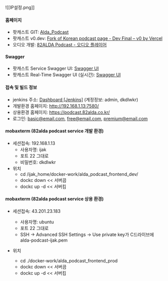
![[IP설정.png]]

#### 홈페이지
- 팟캐스트 GIT: [Alda_Podcast](http://dev.ijaksnc.co.kr/organizations/Alda_Podcast)
- 팟캐스트 v0.dev: [Fork of Korean podcast page - Dev Final – v0 by Vercel](https://v0.dev/chat/fork-of-korean-podcast-page-dev-final-1p3twpdaDi8)
- 오디오  개발: [82ALDA Podcast - 오디오 플레이어](http://52.79.86.180:3100/test/audio)

#### Swagger
- 팟캐스트 Service Swagger UI: [Swagger UI](http://192.168.1.13:7581/webjars/swagger-ui/index.html)
- 팟캐스트 Real-Time Swagger UI (실시간): [Swagger UI](https://apidev.82alda.co.kr:4000/api-docs)

#### 접속 및 빌드 정보
- jenkins 주소: [Dashboard [Jenkins]](http://192.168.1.11:7500/) (계정정보: admin, dkdlwkr)
- 개발환경 홈페이지: http://192.168.1.13:7580/
- 상용환경 홈페이지: https://podcast.82alda.co.kr/
- 로그인: basic@email.com, free@email.com, premium@email.com

#### mobaxterm (82alda podcast service 개발 환경)
- 세션접속: 192.168.1.13
	- 사용자명: ijak
	- 포트 22 그대로
	- 비밀번호: dkdlwkr
- 위치
	- cd /ijak_home/docker-work/alda_podcast_frontend_dev/
	- dockc down << 서버끔
	- dockc up -d << 서버킴

#### mobaxterm (82alda podcast service 상용 환경)
- 세션접속: 43.201.23.183
	- 사용자명: ubuntu
	- 포트 22 그대로
	-  SSH -> Advanced SSH Settings -> Use private key가 C드라이브에 alda-podcast-ijak.pem

- 위치
	- cd ./docker-work/alda_podcast_frontend_prod
	- dockc down << 서버끔
	- dockc up -d << 서버킴